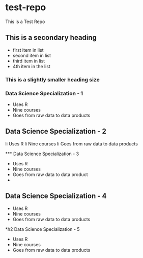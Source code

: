 test-repo
=========

This is a Test Repo

## This is a secondary heading

* first item in list
* second item in list
* third item in list
* 4th item in the list

### This is a slightly smaller heading size

### Data Science Specialization - 1

* Uses R
* Nine courses
* Goes from raw data to data products

## Data Science Specialization - 2

li Uses R
li Nine courses
li Goes from raw data to data products

*** Data Science Specialization - 3

* Uses R
* Nine courses
* Goes from raw data to data product
* 
## Data Science Specialization - 4

* Uses R
* Nine courses
* Goes from raw data to data products

*h2 Data Science Specialization - 5

* Uses R
* Nine courses
* Goes from raw data to data products
